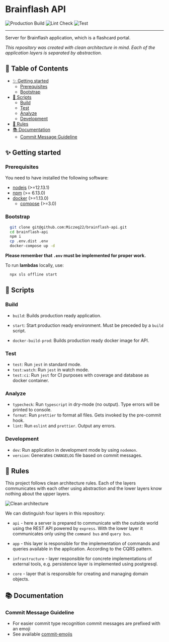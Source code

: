 # Brainflash API

![Production Build](https://github.com/Miczeq22/brainflash-api/workflows/Production%20Build/badge.svg)
![Lint Check](https://github.com/Miczeq22/brainflash-api/workflows/Lint%20Check/badge.svg)
![Test](https://github.com/Miczeq22/brainflash-api/workflows/Test/badge.svg)

---

Server for Brainflash application, which is a flashcard portal.

_This repository was created with clean architecture in mind. Each of the application layers is separated by abstraction._

## 📖 Table of Contents

- [✨ Getting started](#%e2%9c%a8-getting-started)
  - [Prerequisites](#prerequisites)
  - [Bootstrap](#bootstrap)
- [📜 Scripts](#%f0%9f%93%9c-scripts)
  - [Build](#build)
  - [Test](#test)
  - [Analyze](#analyze)
  - [Development](#development)
- [📏 Rules](#%f0%9f%93%8f-rules)
- [📚 Documentation](#%f0%9f%93%9a-documentation)
  - [Commit Message Guideline](#commit-message-guideline)

## ✨ Getting started

### Prerequisites

You need to have installed the following software:

- [nodejs](https://nodejs.org/en/) (>=12.13.1)
- [npm](https://npmjs.com/) (>= 6.13.0)
- [docker](https://www.docker.com/) (>=1.13.0)
  - [compose](https://docs.docker.com/compose/) (>=3.0)

### Bootstrap

```bash
  git clone git@github.com:Miczeq22/brainflash-api.git
  cd brainflash-api
  npm i
  cp .env.dist .env
  docker-compose up -d
```

**Please remember that `.env` must be implemented for proper work.**

To run **lambdas** locally, use:

```bash
  npx sls offline start
```

## 📜 Scripts

### Build

- `build`: Builds production ready application.

- `start`: Start production ready environment. Must be preceded by a `build` script.

- `docker-build-prod`: Builds production ready docker image for API.

### Test

- `test`: Run `jest` in standard mode.
- `test:watch`: Run `jest` in watch mode.
- `test:ci`: Run `jest` for CI purposes with coverage and database as docker container.

### Analyze

- `typecheck`: Run `typescript` in dry-mode (no output). Type errors will be printed to console.
- `format`: Run `prettier` to format all files. Gets invoked by the pre-commit hook.
- `lint`: Run `eslint` and `prettier`. Output any errors.

### Development

- `dev`: Run application in development mode by using `nodemon`.
- `version`: Generates `CHANGELOG` file based on commit messages.

## 📏 Rules

This project follows clean architecture rules. Each of the layers communicates with each other using abstraction and the lower layers know nothing about the upper layers.

![Clean architecture](https://miro.medium.com/max/1200/0*JD606Sqx6RYZLKdu.)

We can distinguish four layers in this repository:

- `api` - here a server is prepared to communicate with the outside world using the REST API powered by `express`. With the lower layer it communicates only using the `command bus` and `query bus`.

- `app` - this layer is responsible for the implementation of commands and queries available in the application. According to the CQRS pattern.

- `infrastructure` - layer responsible for concrete implementations of external tools, e.g. persistence layer is implemented using postgresql.

- `core` - layer that is responsible for creating and managing domain objects.

## 📚 Documentation

### Commit Message Guideline

- For easier commit type recognition commit messages are prefixed with an emoji
- See available [commit-emojis](https://github.com/sebald/commit-emojis#available-emojis)
